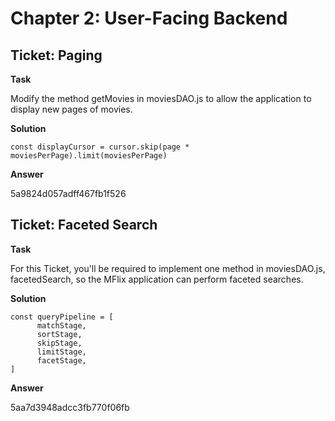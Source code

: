 # Chapter 2: User-Facing Backend
## Ticket: Paging
**Task**

Modify the method getMovies in moviesDAO.js to allow the application to display new pages of movies.

**Solution**

```
const displayCursor = cursor.skip(page * moviesPerPage).limit(moviesPerPage)
```

**Answer**

5a9824d057adff467fb1f526

## Ticket: Faceted Search
**Task**

For this Ticket, you'll be required to implement one method in moviesDAO.js, facetedSearch, so the MFlix application can perform faceted searches.

**Solution**
```
const queryPipeline = [
      matchStage,
      sortStage,
      skipStage,
      limitStage,
      facetStage,
]
```

**Answer**

5aa7d3948adcc3fb770f06fb
